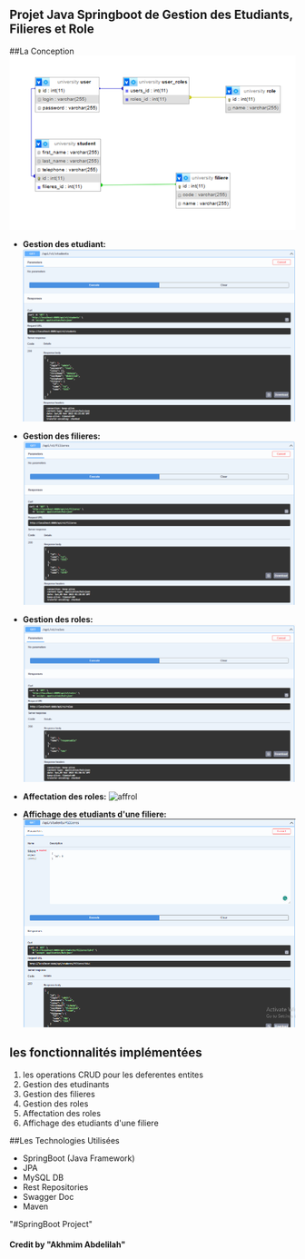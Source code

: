 ## Projet Java Springboot de Gestion des Etudiants, Filieres et Role ##

##La Conception
![conception](./img/conception.png)

- **Gestion des etudiant:**
![etudiant](./img/etudiant.png)

- **Gestion des filieres:**
![marque](./img/filiere.png)

- **Gestion des roles:**
![role](./img/role.png)

- **Affectation des roles:**
![affrol](./img/affrol.png)

- **Affichage des etudiants d'une filiere:**
![etufil](./img/etufil.png)
   

## les fonctionnalités implémentées
1. les operations CRUD pour les deferentes entites
2. Gestion des etudinants
2. Gestion des filieres
2. Gestion des roles
2. Affectation des roles
6. Affichage des etudiants d'une filiere 

  
##Les Technologies Utilisées
+ SpringBoot (Java Framework) 
+ JPA
+ MySQL DB
+ Rest Repositories 
+ Swagger Doc
+ Maven


"#SpringBoot Project" 

#### Credit by "Akhmim Abdelilah"

